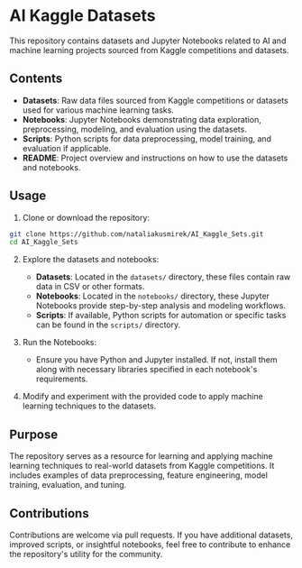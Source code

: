 # AI Kaggle Datasets

This repository contains datasets and Jupyter Notebooks related to AI and machine learning projects sourced from Kaggle competitions and datasets.

## Contents

- **Datasets**: Raw data files sourced from Kaggle competitions or datasets used for various machine learning tasks.
- **Notebooks**: Jupyter Notebooks demonstrating data exploration, preprocessing, modeling, and evaluation using the datasets.
- **Scripts**: Python scripts for data preprocessing, model training, and evaluation if applicable.
- **README**: Project overview and instructions on how to use the datasets and notebooks.

## Usage

1. Clone or download the repository:

```bash
git clone https://github.com/nataliakusmirek/AI_Kaggle_Sets.git
cd AI_Kaggle_Sets
```

2. Explore the datasets and notebooks:

   - **Datasets**: Located in the `datasets/` directory, these files contain raw data in CSV or other formats.
   - **Notebooks**: Located in the `notebooks/` directory, these Jupyter Notebooks provide step-by-step analysis and modeling workflows.
   - **Scripts**: If available, Python scripts for automation or specific tasks can be found in the `scripts/` directory.

3. Run the Notebooks:

   - Ensure you have Python and Jupyter installed. If not, install them along with necessary libraries specified in each notebook's requirements.

4. Modify and experiment with the provided code to apply machine learning techniques to the datasets.

## Purpose

The repository serves as a resource for learning and applying machine learning techniques to real-world datasets from Kaggle competitions. It includes examples of data preprocessing, feature engineering, model training, evaluation, and tuning.

## Contributions

Contributions are welcome via pull requests. If you have additional datasets, improved scripts, or insightful notebooks, feel free to contribute to enhance the repository's utility for the community.
